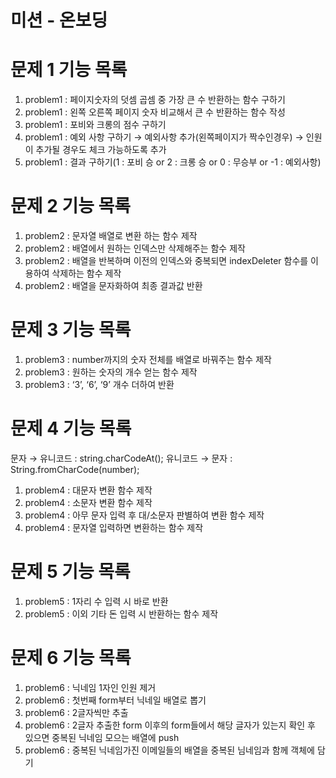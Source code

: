 # 미션 - 온보딩

# 문제 1 기능 목록

1. problem1 : 페이지숫자의 덧셈 곱셈 중 가장 큰 수 반환하는 함수 구하기
2. problem1 : 왼쪽 오른쪽 페이지 숫자 비교해서 큰 수 반환하는 함수 작성
3. problem1 : 포비와 크롱의 점수 구하기
4. problem1 : 예외 사항 구하기
   → 예외사항 추가(왼쪽페이지가 짝수인경우)
   → 인원이 추가될 경우도 체크 가능하도록 추가
5. problem1 : 결과 구하기(1 : 포비 승 or 2 : 크롱 승 or 0 : 무승부 or -1 : 예외사항)

# 문제 2 기능 목록

1. problem2 : 문자열 배열로 변환 하는 함수 제작
2. problem2 : 배열에서 원하는 인덱스만 삭제해주는 함수 제작
3. problem2 : 배열을 반복하며 이전의 인덱스와 중복되면 indexDeleter 함수를 이용하여 삭제하는 함수 제작
4. problem2 : 배열을 문자화하여 최종 결과값 반환

# 문제 3 기능 목록

1. problem3 : number까지의 숫자 전체를 배열로 바꿔주는 함수 제작
2. problem3 : 원하는 숫자의 개수 얻는 함수 제작
3. problem3 : ‘3’, ‘6’, ‘9’ 개수 더하여 반환

# 문제 4 기능 목록

문자 → 유니코드 : string.charCodeAt();
유니코드 → 문자 : String.fromCharCode(number);

1. problem4 : 대문자 변환 함수 제작
2. problem4 : 소문자 변환 함수 제작
3. problem4 : 아무 문자 입력 후 대/소문자 판별하여 변환 함수 제작
4. problem4 : 문자열 입력하면 변환하는 함수 제작

# 문제 5 기능 목록

1. problem5 : 1자리 수 입력 시 바로 반환
2. problem5 : 이외 기타 돈 입력 시 반환하는 함수 제작

# 문제 6 기능 목록

1. problem6 : 닉네임 1자인 인원 제거
2. problem6 : 첫번째 form부터 닉네일 배열로 뽑기
3. problem6 : 2글자씩만 추출
4. problem6 : 2글자 추출한 form 이후의 form들에서 해당 글자가 있는지 확인 후 있으면 중복된 닉네임 모으는 배열에 push
5. problem6 : 중복된 닉네임가진 이메일들의 배열을 중복된 님네임과 함께 객체에 담기
